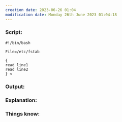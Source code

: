 ```yaml
---
creation date: 2023-06-26 01:04
modification date: Monday 26th June 2023 01:04:18
---
```


### Script:

```
#!/bin/bash

File=/etc/fstab

{
read line1
read line2
} < 
```

### Output:



### Explanation:



### Things know:
